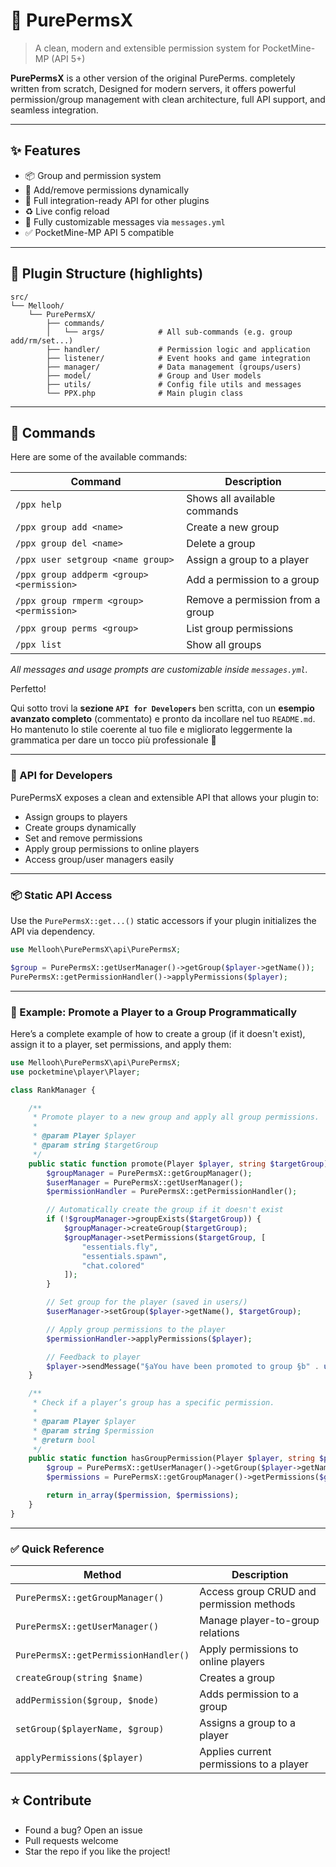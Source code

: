 # 🔐 PurePermsX

> A clean, modern and extensible permission system for PocketMine-MP (API 5+)

**PurePermsX** is a other version of the original PurePerms. completely written from scratch, Designed for modern servers, it offers powerful permission/group management with clean architecture, full API support, and seamless integration.

---

## ✨ Features

- 📦 Group and permission system
- 🔁 Add/remove permissions dynamically
- 🔗 Full integration-ready API for other plugins
- ♻️ Live config reload
- 💬 Fully customizable messages via `messages.yml`
- ✅ PocketMine-MP API 5 compatible

---

## 📁 Plugin Structure (highlights)

```
src/
└── Mellooh/
    └── PurePermsX/
        ├── commands/
        │   └── args/            # All sub-commands (e.g. group add/rm/set...)
        ├── handler/             # Permission logic and application
        ├── listener/            # Event hooks and game integration
        ├── manager/             # Data management (groups/users)
        ├── model/               # Group and User models
        ├── utils/               # Config file utils and messages
        └── PPX.php              # Main plugin class
```

---

## 🔧 Commands

Here are some of the available commands:

| Command | Description |
|--------|-------------|
| `/ppx help` | Shows all available commands |
| `/ppx group add <name>` | Create a new group |
| `/ppx group del <name>` | Delete a group |
| `/ppx user setgroup <name group>` | Assign a group to a player |
| `/ppx group addperm <group> <permission>` | Add a permission to a group |
| `/ppx group rmperm <group> <permission>` | Remove a permission from a group |
| `/ppx group perms <group>` | List group permissions |
| `/ppx list` | Show all groups |

_All messages and usage prompts are customizable inside `messages.yml`._

Perfetto!

Qui sotto trovi la **sezione `API for Developers`** ben scritta, con un **esempio avanzato completo** (commentato) e pronto da incollare nel tuo `README.md`.  
Ho mantenuto lo stile coerente al tuo file e migliorato leggermente la grammatica per dare un tocco più professionale 💼

---

### 🔌 API for Developers

PurePermsX exposes a clean and extensible API that allows your plugin to:

- Assign groups to players
- Create groups dynamically
- Set and remove permissions
- Apply group permissions to online players
- Access group/user managers easily

---

### 📦 Static API Access

Use the `PurePermsX::get...()` static accessors if your plugin initializes the API via dependency.

```php
use Mellooh\PurePermsX\api\PurePermsX;

$group = PurePermsX::getUserManager()->getGroup($player->getName());
PurePermsX::getPermissionHandler()->applyPermissions($player);
```

---

### 🧠 Example: Promote a Player to a Group Programmatically

Here’s a complete example of how to create a group (if it doesn't exist), assign it to a player, set permissions, and apply them:

```php
use Mellooh\PurePermsX\api\PurePermsX;
use pocketmine\player\Player;

class RankManager {

    /**
     * Promote player to a new group and apply all group permissions.
     *
     * @param Player $player
     * @param string $targetGroup
     */
    public static function promote(Player $player, string $targetGroup): void {
        $groupManager = PurePermsX::getGroupManager();
        $userManager = PurePermsX::getUserManager();
        $permissionHandler = PurePermsX::getPermissionHandler();

        // Automatically create the group if it doesn't exist
        if (!$groupManager->groupExists($targetGroup)) {
            $groupManager->createGroup($targetGroup);
            $groupManager->setPermissions($targetGroup, [
                "essentials.fly",
                "essentials.spawn",
                "chat.colored"
            ]);
        }

        // Set group for the player (saved in users/)
        $userManager->setGroup($player->getName(), $targetGroup);

        // Apply group permissions to the player
        $permissionHandler->applyPermissions($player);

        // Feedback to player
        $player->sendMessage("§aYou have been promoted to group §b" . ucfirst($targetGroup) . "§a!");
    }

    /**
     * Check if a player’s group has a specific permission.
     *
     * @param Player $player
     * @param string $permission
     * @return bool
     */
    public static function hasGroupPermission(Player $player, string $permission): bool {
        $group = PurePermsX::getUserManager()->getGroup($player->getName());
        $permissions = PurePermsX::getGroupManager()->getPermissions($group);

        return in_array($permission, $permissions);
    }
}
```

---

### ✅ Quick Reference

| Method | Description |
|--------|-------------|
| `PurePermsX::getGroupManager()` | Access group CRUD and permission methods |
| `PurePermsX::getUserManager()` | Manage player-to-group relations |
| `PurePermsX::getPermissionHandler()` | Apply permissions to online players |
| `createGroup(string $name)` | Creates a group |
| `addPermission($group, $node)` | Adds permission to a group |
| `setGroup($playerName, $group)` | Assigns a group to a player |
| `applyPermissions($player)` | Applies current permissions to a player |

## ⭐ Contribute

- Found a bug? Open an issue
- Pull requests welcome
- Star the repo if you like the project!
